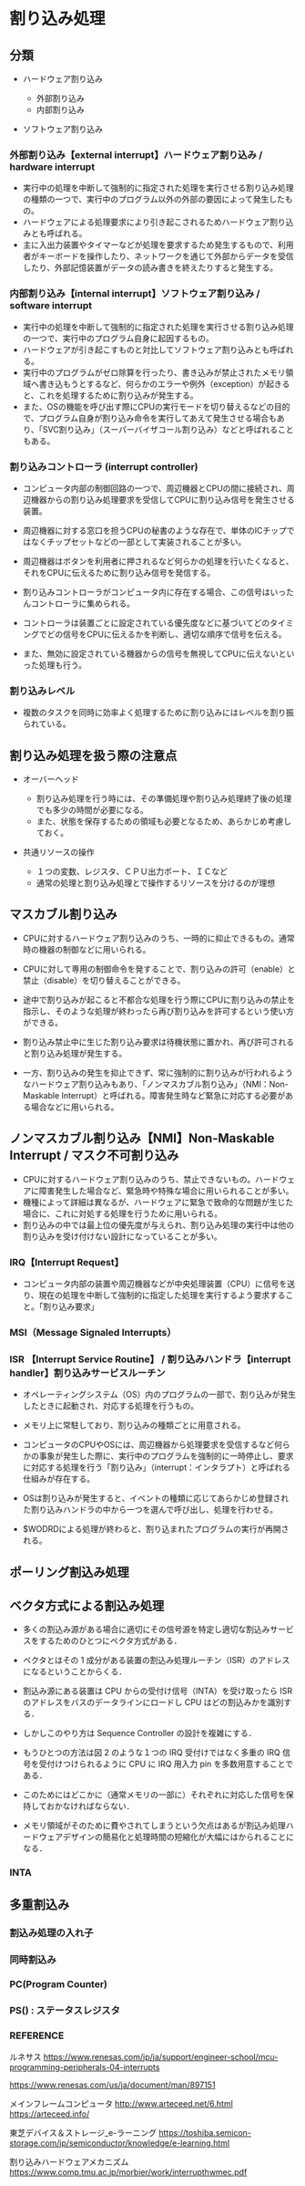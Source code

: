 # 割り込み処理

## 分類
- ハードウェア割り込み
    - 外部割り込み
    - 内部割り込み

- ソフトウェア割り込み



### 外部割り込み【external interrupt】ハードウェア割り込み / hardware interrupt
- 実行中の処理を中断して強制的に指定された処理を実行させる割り込み処理の種類の一つで、実行中のプログラム以外の外部の要因によって発生したもの。
- ハードウェアによる処理要求により引き起こされるためハードウェア割り込みとも呼ばれる。
- 主に入出力装置やタイマーなどが処理を要求するため発生するもので、利用者がキーボードを操作したり、ネットワークを通じて外部からデータを受信したり、外部記憶装置がデータの読み書きを終えたりすると発生する。



### 内部割り込み【internal interrupt】ソフトウェア割り込み / software interrupt
- 実行中の処理を中断して強制的に指定された処理を実行させる割り込み処理の一つで、実行中のプログラム自身に起因するもの。
- ハードウェアが引き起こすものと対比してソフトウェア割り込みとも呼ばれる。
- 実行中のプログラムがゼロ除算を行ったり、書き込みが禁止されたメモリ領域へ書き込もうとするなど、何らかのエラーや例外（exception）が起きると、これを処理するために割り込みが発生する。
- また、OSの機能を呼び出す際にCPUの実行モードを切り替えるなどの目的で、プログラム自身が割り込み命令を実行してあえて発生させる場合もあり、「SVC割り込み」（スーパーバイザコール割り込み）などと呼ばれることもある。



### 割り込みコントローラ (interrupt controller)
- コンピュータ内部の制御回路の一つで、周辺機器とCPUの間に接続され、周辺機器からの割り込み処理要求を受信してCPUに割り込み信号を発生させる装置。
- 周辺機器に対する窓口を担うCPUの秘書のような存在で、単体のICチップではなくチップセットなどの一部として実装されることが多い。

- 周辺機器はボタンを利用者に押されるなど何らかの処理を行いたくなると、それをCPUに伝えるために割り込み信号を発信する。
- 割り込みコントローラがコンピュータ内に存在する場合、この信号はいったんコントローラに集められる。

- コントローラは装置ごとに設定されている優先度などに基づいてどのタイミングでどの信号をCPUに伝えるかを判断し、適切な順序で信号を伝える。
- また、無効に設定されている機器からの信号を無視してCPUに伝えないといった処理も行う。


### 割り込みレベル
- 複数のタスクを同時に効率よく処理するために割り込みにはレベルを割り振られている。



## 割り込み処理を扱う際の注意点
- オーバーヘッド
    - 割り込み処理を行う時には、その準備処理や割り込み処理終了後の処理でも多少の時間が必要になる。
    - また、状態を保存するための領域も必要となるため、あらかじめ考慮しておく。

- 共通リソースの操作
    - １つの変数、レジスタ、ＣＰＵ出力ポート、ＩＣなど
    - 通常の処理と割り込み処理とで操作するリソースを分けるのが理想


## マスカブル割り込み
- CPUに対するハードウェア割り込みのうち、一時的に抑止できるもの。通常時の機器の制御などに用いられる。
- CPUに対して専用の制御命令を発することで、割り込みの許可（enable）と禁止（disable）を切り替えることができる。

- 途中で割り込みが起こると不都合な処理を行う際にCPUに割り込みの禁止を指示し、そのような処理が終わったら再び割り込みを許可するという使い方ができる。
- 割り込み禁止中に生じた割り込み要求は待機状態に置かれ、再び許可されると割り込み処理が発生する。

- 一方、割り込みの発生を抑止できず、常に強制的に割り込みが行われるようなハードウェア割り込みもあり、「ノンマスカブル割り込み」（NMI：Non-Maskable Interrupt）と呼ばれる。障害発生時など緊急に対応する必要がある場合などに用いられる。


## ノンマスカブル割り込み【NMI】Non-Maskable Interrupt / マスク不可割り込み
- CPUに対するハードウェア割り込みのうち、禁止できないもの。ハードウェアに障害発生した場合など、緊急時や特殊な場合に用いられることが多い。
- 機種によって詳細は異なるが、ハードウェアに緊急で致命的な問題が生じた場合に、これに対処する処理を行うために用いられる。
- 割り込みの中では最上位の優先度が与えられ、割り込み処理の実行中は他の割り込みを受け付けない設計になっていることが多い。


### IRQ【Interrupt Request】
- コンピュータ内部の装置や周辺機器などが中央処理装置（CPU）に信号を送り、現在の処理を中断して強制的に指定した処理を実行するよう要求すること。「割り込み要求」



### MSI（Message Signaled Interrupts）


### ISR 【Interrupt Service Routine】 / 割り込みハンドラ【interrupt handler】割り込みサービスルーチン
- オペレーティングシステム（OS）内のプログラムの一部で、割り込みが発生したときに起動され、対応する処理を行うもの。
- メモリ上に常駐しており、割り込みの種類ごとに用意される。

- コンピュータのCPUやOSには、周辺機器から処理要求を受信するなど何らかの事象が発生した際に、実行中のプログラムを強制的に一時停止し、要求に対応する処理を行う「割り込み」（interrupt：インタラプト）と呼ばれる仕組みが存在する。

- OSは割り込みが発生すると、イベントの種類に応じてあらかじめ登録された割り込みハンドラの中から一つを選んで呼び出し、処理を行わせる。
- $WODRDによる処理が終わると、割り込まれたプログラムの実行が再開される。



## ポーリング割込み処理


## ベクタ方式による割込み処理
- 多くの割込み源がある場合に適切にその信号源を特定し適切な割込みサービスをするためのひとつにベクタ方式がある．
- ベクタとはその 1 成分がある装置の割込み処理ルーチン（ISR）のアドレスになるということからくる．
- 割込み源にある装置は CPU からの受付け信号（INTA）を受け取ったら ISR のアドレスをバスのデータラインにロードし CPU はどの割込みかを識別する．
- しかしこのやり方は Sequence Controller の設計を複雑にする．

- もうひとつの方法は図 2 のような１つの IRQ 受付けではなく多重の IRQ 信号を受付けつけられるように CPU に IRQ 用入力 pin を多数用意することである．
- このためにはどこかに（通常メモリの一部に）それぞれに対応した信号を保持しておかなければならない．
- メモリ領域がそのために費やされてしまうという欠点はあるが割込み処理ハードウェアデザインの簡易化と処理時間の短縮化が大幅にはかられることになる．


### INTA




## 多重割込み
### 割込み処理の入れ子
### 同時割込み



### PC(Program Counter)

### PS() : ステータスレジスタ





### REFERENCE
ルネサス
https://www.renesas.com/jp/ja/support/engineer-school/mcu-programming-peripherals-04-interrupts

https://www.renesas.com/us/ja/document/man/897151


メインフレームコンピュータ
http://www.arteceed.net/6.html
https://arteceed.info/


東芝デバイス＆ストレージ_e-ラーニング
https://toshiba.semicon-storage.com/jp/semiconductor/knowledge/e-learning.html

割り込みハードウェアメカニズム
https://www.comp.tmu.ac.jp/morbier/work/interrupthwmec.pdf
